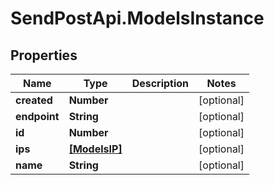# SendPostApi.ModelsInstance

## Properties
Name | Type | Description | Notes
------------ | ------------- | ------------- | -------------
**created** | **Number** |  | [optional] 
**endpoint** | **String** |  | [optional] 
**id** | **Number** |  | [optional] 
**ips** | [**[ModelsIP]**](ModelsIP.md) |  | [optional] 
**name** | **String** |  | [optional] 

